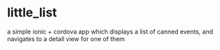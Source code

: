 # little_list
a simple ionic + cordova app which displays a list of canned events, and navigates to a detail view for one of them
